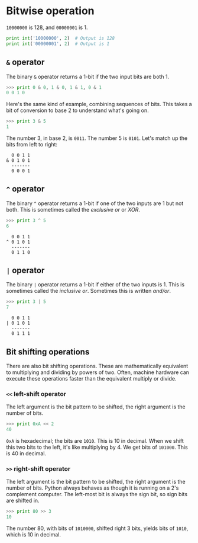 # Bitwise operation

`10000000` is 128, and `00000001` is 1.

```python
print int('10000000', 2)  # Output is 128
print int('00000001', 2)  # Output is 1
```

## `&` operator

The binary `&` operator returns a 1-bit if the two input bits are both 1.

```python
>>> print 0 & 0, 1 & 0, 1 & 1, 0 & 1
0 0 1 0
```

Here's the same kind of example, combining sequences of bits. This takes a bit
of conversion to base 2 to understand what's going on.

```python
>>> print 3 & 5
1
```

The number 3, in base 2, is `0011`. The number 5 is `0101`. Let's match up the
bits from left to right:

```
  0 0 1 1
& 0 1 0 1
  -------
  0 0 0 1
```

## `^` operator

The binary `^` operator returns a 1-bit if one of the two inputs are 1 but not
both. This is sometimes called the *exclusive or* or *XOR*.

```python
>>> print 3 ^ 5
6
```

```
  0 0 1 1
^ 0 1 0 1
  -------
  0 1 1 0
```

## `|` operator

The binary `|` operator returns a 1-bit if either of the two inputs is 1. This
is sometimes called the *inclusive or*. Sometimes this is written *and/or*.

```python
>>> print 3 | 5
7
```

```
  0 0 1 1
| 0 1 0 1
  -------
  0 1 1 1
```

## Bit shifting operations

There are also bit shifting operations. These are mathematically equivalent to
multiplying and dividing by powers of two. Often, machine hardware can execute
these operations faster than the equivalent multiply or divide.

### `<<` left-shift operator

The left argument is the bit pattern to be shifted, the right argument is the
number of bits.

```python
>>> print 0xA << 2
40
```

`0xA` is hexadecimal; the bits are `1010`. This is 10 in decimal. When we shift
this two bits to the left, it's like multiplying by 4. We get bits of `101000`.
This is 40 in decimal.

### `>>` right-shift operator

The left argument is the bit pattern to be shifted, the right argument is the
number of bits. Python always behaves as though it is running on a 2's
complement computer. The left-most bit is always the sign bit, so sign bits are
shifted in.

```python
>>> print 80 >> 3
10
```

The number 80, with bits of `1010000`, shifted right 3 bits, yields bits of
`1010`, which is 10 in decimal.
